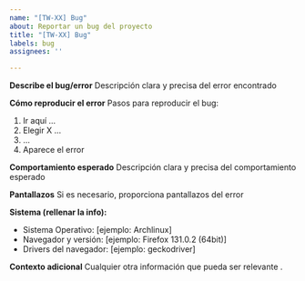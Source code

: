 ```yaml
---
name: "[TW-XX] Bug"
about: Reportar un bug del proyecto
title: "[TW-XX] Bug"
labels: bug
assignees: ''

---
```


**Describe el bug/error**
Descripción clara y precisa del error encontrado

**Cómo reproducir el error**
Pasos para reproducir el bug:
1. Ir aquí ...
2. Elegir X ...
3. ...
4. Aparece el error

**Comportamiento esperado**
Descripción clara y precisa del comportamiento esperado

**Pantallazos**
Si es necesario, proporciona pantallazos del error

**Sistema (rellenar la info):**
 - Sistema Operativo: [ejemplo: Archlinux]
 - Navegador y versión: [ejemplo: Firefox 131.0.2 (64bit)]
 - Drivers del navegador: [ejemplo: geckodriver]

**Contexto adicional**
Cualquier otra información que pueda ser relevante .
